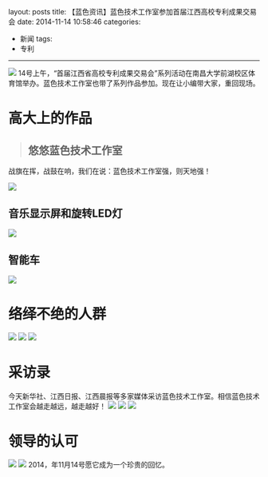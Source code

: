layout: posts
title: 【蓝色资讯】蓝色技术工作室参加首届江西高校专利成果交易会
date: 2014-11-14 10:58:46
categories:
- 新闻
tags:
- 专利
---

![](http://bst.lansejishu.com/%E3%80%90%E8%93%9D%E8%89%B2%E8%B5%84%E8%AE%AF%E3%80%91%E8%93%9D%E8%89%B2%E6%8A%80%E6%9C%AF%E5%B7%A5%E4%BD%9C%E5%AE%A4%E5%8F%82%E5%8A%A0%E9%A6%96%E5%B1%8A%E6%B1%9F%E8%A5%BF%E9%AB%98%E6%A0%A1%E4%B8%93%E5%88%A9%E6%88%90%E6%9E%9C%E4%BA%A4%E6%98%93%E4%BC%9A1.jpeg)
14号上午，“首届江西省高校专利成果交易会”系列活动在南昌大学前湖校区体育馆举办。蓝色技术工作室也带了系列作品参加。现在让小编带大家，重回现场。
<!-- more -->

# 高大上的作品
> ## 悠悠蓝色技术工作室
战旗在挥，战鼓在响，我们在说：蓝色技术工作室强，则天地强！

![](http://bst.lansejishu.com/%E3%80%90%E8%93%9D%E8%89%B2%E8%B5%84%E8%AE%AF%E3%80%91%E8%93%9D%E8%89%B2%E6%8A%80%E6%9C%AF%E5%B7%A5%E4%BD%9C%E5%AE%A4%E5%8F%82%E5%8A%A0%E9%A6%96%E5%B1%8A%E6%B1%9F%E8%A5%BF%E9%AB%98%E6%A0%A1%E4%B8%93%E5%88%A9%E6%88%90%E6%9E%9C%E4%BA%A4%E6%98%93%E4%BC%9A2.png)
## 音乐显示屏和旋转LED灯
![](http://bst.lansejishu.com/%E3%80%90%E8%93%9D%E8%89%B2%E8%B5%84%E8%AE%AF%E3%80%91%E8%93%9D%E8%89%B2%E6%8A%80%E6%9C%AF%E5%B7%A5%E4%BD%9C%E5%AE%A4%E5%8F%82%E5%8A%A0%E9%A6%96%E5%B1%8A%E6%B1%9F%E8%A5%BF%E9%AB%98%E6%A0%A1%E4%B8%93%E5%88%A9%E6%88%90%E6%9E%9C%E4%BA%A4%E6%98%93%E4%BC%9A3.png)
## 智能车
![](http://bst.lansejishu.com/%E3%80%90%E8%93%9D%E8%89%B2%E8%B5%84%E8%AE%AF%E3%80%91%E8%93%9D%E8%89%B2%E6%8A%80%E6%9C%AF%E5%B7%A5%E4%BD%9C%E5%AE%A4%E5%8F%82%E5%8A%A0%E9%A6%96%E5%B1%8A%E6%B1%9F%E8%A5%BF%E9%AB%98%E6%A0%A1%E4%B8%93%E5%88%A9%E6%88%90%E6%9E%9C%E4%BA%A4%E6%98%93%E4%BC%9A4.png)

# 络绎不绝的人群

![](http://bst.lansejishu.com/%E3%80%90%E8%93%9D%E8%89%B2%E8%B5%84%E8%AE%AF%E3%80%91%E8%93%9D%E8%89%B2%E6%8A%80%E6%9C%AF%E5%B7%A5%E4%BD%9C%E5%AE%A4%E5%8F%82%E5%8A%A0%E9%A6%96%E5%B1%8A%E6%B1%9F%E8%A5%BF%E9%AB%98%E6%A0%A1%E4%B8%93%E5%88%A9%E6%88%90%E6%9E%9C%E4%BA%A4%E6%98%93%E4%BC%9A5.png)
![](http://bst.lansejishu.com/%E3%80%90%E8%93%9D%E8%89%B2%E8%B5%84%E8%AE%AF%E3%80%91%E8%93%9D%E8%89%B2%E6%8A%80%E6%9C%AF%E5%B7%A5%E4%BD%9C%E5%AE%A4%E5%8F%82%E5%8A%A0%E9%A6%96%E5%B1%8A%E6%B1%9F%E8%A5%BF%E9%AB%98%E6%A0%A1%E4%B8%93%E5%88%A9%E6%88%90%E6%9E%9C%E4%BA%A4%E6%98%93%E4%BC%9A6.png)
![](http://bst.lansejishu.com/%E3%80%90%E8%93%9D%E8%89%B2%E8%B5%84%E8%AE%AF%E3%80%91%E8%93%9D%E8%89%B2%E6%8A%80%E6%9C%AF%E5%B7%A5%E4%BD%9C%E5%AE%A4%E5%8F%82%E5%8A%A0%E9%A6%96%E5%B1%8A%E6%B1%9F%E8%A5%BF%E9%AB%98%E6%A0%A1%E4%B8%93%E5%88%A9%E6%88%90%E6%9E%9C%E4%BA%A4%E6%98%93%E4%BC%9A7.png)
# 采访录
今天新华社、江西日报、江西晨报等多家媒体采访蓝色技术工作室。相信蓝色技术工作室会越走越远，越走越好！
![](http://bst.lansejishu.com/%E3%80%90%E8%93%9D%E8%89%B2%E8%B5%84%E8%AE%AF%E3%80%91%E8%93%9D%E8%89%B2%E6%8A%80%E6%9C%AF%E5%B7%A5%E4%BD%9C%E5%AE%A4%E5%8F%82%E5%8A%A0%E9%A6%96%E5%B1%8A%E6%B1%9F%E8%A5%BF%E9%AB%98%E6%A0%A1%E4%B8%93%E5%88%A9%E6%88%90%E6%9E%9C%E4%BA%A4%E6%98%93%E4%BC%9A8.png)
![](http://bst.lansejishu.com/%E3%80%90%E8%93%9D%E8%89%B2%E8%B5%84%E8%AE%AF%E3%80%91%E8%93%9D%E8%89%B2%E6%8A%80%E6%9C%AF%E5%B7%A5%E4%BD%9C%E5%AE%A4%E5%8F%82%E5%8A%A0%E9%A6%96%E5%B1%8A%E6%B1%9F%E8%A5%BF%E9%AB%98%E6%A0%A1%E4%B8%93%E5%88%A9%E6%88%90%E6%9E%9C%E4%BA%A4%E6%98%93%E4%BC%9A9.png)
![](http://bst.lansejishu.com/%E3%80%90%E8%93%9D%E8%89%B2%E8%B5%84%E8%AE%AF%E3%80%91%E8%93%9D%E8%89%B2%E6%8A%80%E6%9C%AF%E5%B7%A5%E4%BD%9C%E5%AE%A4%E5%8F%82%E5%8A%A0%E9%A6%96%E5%B1%8A%E6%B1%9F%E8%A5%BF%E9%AB%98%E6%A0%A1%E4%B8%93%E5%88%A9%E6%88%90%E6%9E%9C%E4%BA%A4%E6%98%93%E4%BC%9A10.png)
# 领导的认可
![](http://bst.lansejishu.com/%E3%80%90%E8%93%9D%E8%89%B2%E8%B5%84%E8%AE%AF%E3%80%91%E8%93%9D%E8%89%B2%E6%8A%80%E6%9C%AF%E5%B7%A5%E4%BD%9C%E5%AE%A4%E5%8F%82%E5%8A%A0%E9%A6%96%E5%B1%8A%E6%B1%9F%E8%A5%BF%E9%AB%98%E6%A0%A1%E4%B8%93%E5%88%A9%E6%88%90%E6%9E%9C%E4%BA%A4%E6%98%93%E4%BC%9A11.png)
![](http://bst.lansejishu.com/%E3%80%90%E8%93%9D%E8%89%B2%E8%B5%84%E8%AE%AF%E3%80%91%E8%93%9D%E8%89%B2%E6%8A%80%E6%9C%AF%E5%B7%A5%E4%BD%9C%E5%AE%A4%E5%8F%82%E5%8A%A0%E9%A6%96%E5%B1%8A%E6%B1%9F%E8%A5%BF%E9%AB%98%E6%A0%A1%E4%B8%93%E5%88%A9%E6%88%90%E6%9E%9C%E4%BA%A4%E6%98%93%E4%BC%9A12.png)
2014，年11月14号愿它成为一个珍贵的回忆。